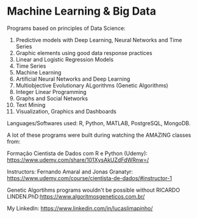 # Machine Learning & Big Data

Programs based on principles of Data Science:

1. Predictive models with Deep Learning, Neural Networks and Time Series
2. Graphic elements using good data response practices
3. Linear and Logistic Regression Models
4. Time Series
5. Machine Learning
6. Artificial Neural Networks and Deep Learning
7. Multiobjective Evolutionary ALgorithms (Genetic Algorithms)
8. Integer Linear Programming
9. Graphs and Social Networks
10. Text Mining
11. Visualization, Graphics and Dashboards


Languages/Softwares used: R, Python, MATLAB, PostgreSQL, MongoDB.

A lot of these programs were built during watching the AMAZING classes from:

Formação Cientista de Dados com R e Python (Udemy): https://www.udemy.com/share/101XysAkUZdFdWRnw=/

Instructors: Fernando Amaral and Jonas Granatyr: https://www.udemy.com/course/cientista-de-dados/#instructor-1

Genetic Algortihms programs wouldn't be possible without RICARDO LINDEN.PhD:https://www.algoritmosgeneticos.com.br/

My LinkedIn: https://www.linkedin.com/in/lucaslimapinho/



